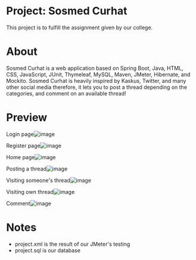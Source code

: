 # Project: Sosmed Curhat
This project is to fulfill the assignment given by our college.

# About
Sosmed Curhat is a web application based on Spring Boot, Java, HTML, CSS, JavaScript, JUnit, Thymeleaf, MySQL, Maven, JMeter, Hibernate, and Mockito. Sosmed Curhat is heavily inspired by Kaskus, Twitter, and many other social media therefore, it lets you to post a thread depending on the categories, and comment on an available thread!

# Preview

Login page![image](https://user-images.githubusercontent.com/85500151/140605251-b43d3efb-7e3e-4d12-b92d-08f55bd6158c.png)

Register page![image](https://user-images.githubusercontent.com/85500151/140605255-b640b692-06d0-4072-8eb5-cb18a11edca1.png)

Home page![image](https://user-images.githubusercontent.com/85500151/140605273-f8fc71a3-b8b6-4c84-a035-0942676c1613.png)

Posting a thread![image](https://user-images.githubusercontent.com/85500151/140605282-00008e00-4fac-4071-a75a-6aea60079b0a.png)

Visiting someone's thread![image](https://user-images.githubusercontent.com/85500151/140605299-837e6915-af91-445d-af65-648310eebf6d.png)

Visiting own thread![image](https://user-images.githubusercontent.com/85500151/140605303-313bbdd4-eafa-43ff-9385-79d90fab013f.png)

Comment![image](https://user-images.githubusercontent.com/85500151/140605308-ce4113f4-7261-4eaf-adcb-b92729f13c1c.png)

# Notes
- project.xml is the result of our JMeter's testing
- project.sql is our database
